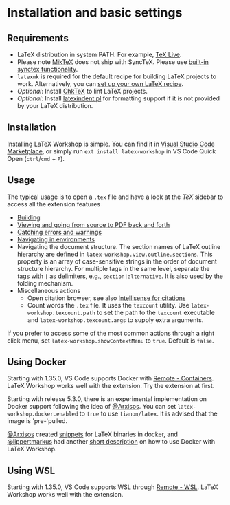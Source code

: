 # Installation and basic settings

## Requirements

- LaTeX distribution in system PATH. For example, [TeX Live](https://www.tug.org/texlive/).
- Please note [MikTeX](https://miktex.org/) does not ship with SyncTeX. Please use [built-in synctex functionality](View#latex-workshopsynctexsynctexjsenabled).
- `latexmk` is required for the default recipe for building LaTeX projects to work. Alternatively, you can [set up your own LaTeX recipe](Compile#latex-recipes).
- _Optional_: Install [ChkTeX](http://www.nongnu.org/chktex) to lint LaTeX projects.
- _Optional_: Install [latexindent.pl](https://github.com/cmhughes/latexindent.pl) for formatting support if it is not provided by your LaTeX distribution.

## Installation

Installing LaTeX Workshop is simple. You can find it in [Visual Studio Code Marketplace](https://marketplace.visualstudio.com/items?itemName=James-Yu.latex-workshop), or simply run `ext install latex-workshop` in VS Code Quick Open (`ctrl`/`cmd` + `P`).

## Usage

The typical usage is to open a `.tex` file and have a look at the _TeX_ sidebar to access all the extension features

- [Building](Compile#building-the-document)
- [Viewing and going from source to PDF back and forth](View)
- [Catching errors and warnings](Compile#catching-errors-and-warnings)
- [Navigating in environments](Environments#Navigating)
- Navigating the document structure. The section names of LaTeX outline hierarchy are defined in `latex-workshop.view.outline.sections`. This property is an array of case-sensitive strings in the order of document structure hierarchy. For multiple tags in the same level, separate the tags with `|` as delimiters, e.g., `section|alternative`. It is also used by the folding mechanism.
- Miscellaneous actions
  - Open citation browser, see also [Intellisense for citations](Intellisense#Citations)
  - Count words the `.tex` file. It uses the `texcount` utility. Use `latex-workshop.texcount.path` to set the path to the `texcount` executable and `latex-workshop.texcount.args` to supply extra arguments.

If you prefer to access some of the most common actions through a right click menu, set `latex-workshop.showContextMenu` to `true`. Default is `false`.

## Using Docker

Starting with 1.35.0, VS Code supports Docker with [Remote - Containers](https://marketplace.visualstudio.com/items?itemName=ms-vscode-remote.remote-containers). LaTeX Workshop works well with the extension. Try the extension at first.

Starting with release 5.3.0, there is an experimental implementation on Docker support following the idea of [@Arxisos](https://github.com/Arxisos). You can set `latex-workshop.docker.enabled` to `true` to use `tianon/latex`. It is advised that the image is 'pre-'pulled.

[@Arxisos](https://github.com/Arxisos) created [snippets](https://github.com/Arxisos/LaTex-Workshop-Docker) for LaTeX binaries in docker, and [@lippertmarkus](https://github.com/lippertmarkus) had another [short description](https://github.com/James-Yu/LaTeX-Workshop/issues/302) on how to use Docker with LaTeX Workshop.

## Using WSL

Starting with 1.35.0, VS Code supports WSL through [Remote - WSL](https://marketplace.visualstudio.com/items?itemName=ms-vscode-remote.remote-wsl). LaTeX Workshop works well with the extension.
